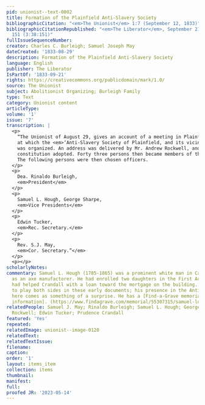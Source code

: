 ```yaml
---
pid: unionist--text-0002
title: Formation of the Plainfield Anti-Slavery Society
bibliographicCitation: "<em>The Unionist</em> 1:7 (September 12, 1833)"
bibliographicCitationRepublished: "<em>The Liberator</em>, September 21, 1833, p.
  151 (3:38:151)"
fullIssueSequenceNumber: 
creator: Charles C. Burleigh; Samuel Joseph May
dateCreated: '1833-08-29'
description: Formation of the Plainfield Anti-Slavery Society
language: English
publisher: The Liberator
IsPartOf: '1833-09-21'
rights: https://creativecommons.org/publicdomain/mark/1.0/
source: The Unionist
subject: Abolitionist Organizing; Burleigh Family
type: Text
category: Unionist content
articleType: 
volume: '1'
issue: '7'
transcription: |
  <p>
    “The Unionist of August 29, gives an account of a meeting in Plainfield, Ct.
    at which the <em>‘Anti-Slavery Society of Plainfield, and its vicinity,’</em>
    was organized. An address was delivered by Mr. Andrew Rockwell, and a
    constitution adopted. Forty three persons then became members of the Society.
    The following persons were then chosen officers.
  </p>
  <p>
    Dea. Rinaldo Burleigh,
    <em>President</em>
  </p>
  <p>
    Samuel L. Hough, George Sharpe,
    <em>Vice Presidents</em>
  </p>
  <p>
    Edwin Tucker,
    <em>Rec. Secretary.</em>
  </p>
  <p>
    Rev. S.J. May,
    <em>Cor. Secretary.”</em>
  </p>
  <p></p>
scholarlyNotes: 
commentary: Samuel L. Hough (1785-1865) was a prominent white man in Canterbury, working
  as an axe manufactorer. He had enrolled two daughters in the First Academy, and
  had helped Crandall with a loan toward the mortgage on the building. He appears
  to play both sides in these early documents; his presence in the Anti-Slavery Society
  here comes as something of a surprise. He has a [Find-a-Grave memorial with more
  information]. (https://www.findagrave.com/memorial/55307315/samuel-lockwood-hough?_gl=1*1wbgjbe*_ga*MTUyMjQxNDg5NS4xNjU5NTYyOTE2*_ga_4QT8FMEX30*NTkyNjdiOTctODA4NC00MjRiLTk3ZDYtYjM1MmUzMDY2MWZhLjI4LjEuMTY4MDIwMjgxMS41LjAuMA.#source)
relatedPeople: Samuel J. May; Rinaldo Burleigh; Samuel L. Hough; George Sharpe; Andrew
  Rockwell; Edwin Tucker; Prudence Crandall
featured: 'Yes'
repeated: 
relatedImage: unionist--image-0120
relatedText: 
relatedTextIssue: 
filename: 
caption: 
order: '1'
layout: items_item
collection: items
thumbnail: 
manifest: 
full: 
proofed JR: '2023-05-14'
---
```

